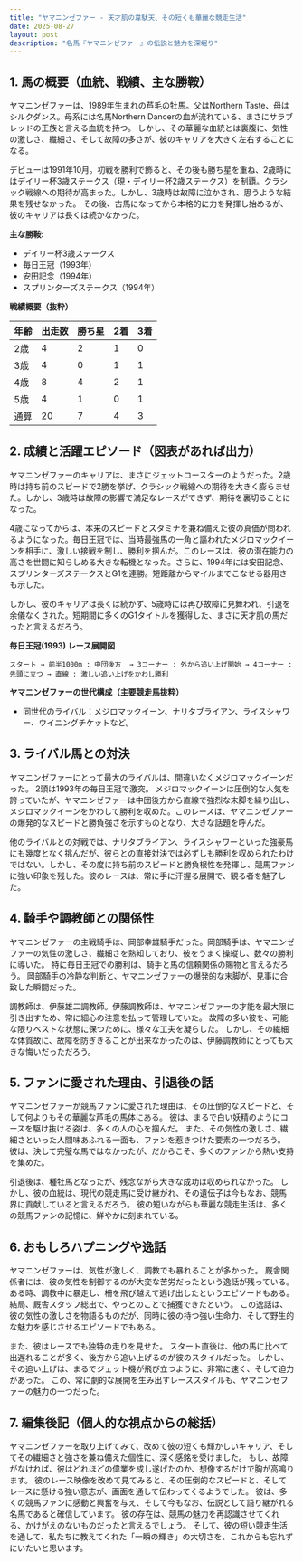 ```yaml
---
title: "ヤマニンゼファー - 天才肌の韋駄天、その短くも華麗な競走生活"
date: 2025-08-27
layout: post
description: "名馬『ヤマニンゼファー』の伝説と魅力を深堀り"
---
```


## 1. 馬の概要（血統、戦績、主な勝鞍）

ヤマニンゼファーは、1989年生まれの芦毛の牡馬。父はNorthern Taste、母はシルクダンス。母系には名馬Northern Dancerの血が流れている、まさにサラブレッドの王族と言える血統を持つ。  しかし、その華麗な血統とは裏腹に、気性の激しさ、繊細さ、そして故障の多さが、彼のキャリアを大きく左右することになる。

デビューは1991年10月。初戦を勝利で飾ると、その後も勝ち星を重ね、2歳時にはデイリー杯3歳ステークス（現・デイリー杯2歳ステークス）を制覇。クラシック戦線への期待が高まった。しかし、3歳時は故障に泣かされ、思うような結果を残せなかった。  その後、古馬になってから本格的に力を発揮し始めるが、彼のキャリアは長くは続かなかった。

**主な勝鞍:**

* デイリー杯3歳ステークス
* 毎日王冠（1993年）
* 安田記念（1994年）
* スプリンターズステークス（1994年）


**戦績概要（抜粋）**

| 年齢 | 出走数 | 勝ち星 | 2着 | 3着 |
|---|---|---|---|---|
| 2歳 | 4 | 2 | 1 | 0 |
| 3歳 | 4 | 0 | 1 | 1 |
| 4歳 | 8 | 4 | 2 | 1 |
| 5歳 | 4 | 1 | 0 | 1 |
| 通算 | 20 | 7 | 4 | 3 |


## 2. 成績と活躍エピソード（図表があれば出力）

ヤマニンゼファーのキャリアは、まさにジェットコースターのようだった。2歳時は持ち前のスピードで2勝を挙げ、クラシック戦線への期待を大きく膨らませた。しかし、3歳時は故障の影響で満足なレースができず、期待を裏切ることになった。

4歳になってからは、本来のスピードとスタミナを兼ね備えた彼の真価が問われるようになった。毎日王冠では、当時最強馬の一角と謳われたメジロマックイーンを相手に、激しい接戦を制し、勝利を掴んだ。このレースは、彼の潜在能力の高さを世間に知らしめる大きな転機となった。さらに、1994年には安田記念、スプリンターズステークスとG1を連勝。短距離からマイルまでこなせる器用さも示した。

しかし、彼のキャリアは長くは続かず、5歳時には再び故障に見舞われ、引退を余儀なくされた。短期間に多くのG1タイトルを獲得した、まさに天才肌の馬だったと言えるだろう。


**毎日王冠(1993) レース展開図**

```
スタート → 前半1000m : 中団後方  → 3コーナー : 外から追い上げ開始 → 4コーナー : 先頭に立つ → 直線 : 激しい追い上げをかわし勝利
```

**ヤマニンゼファーの世代構成（主要競走馬抜粋）**

* 同世代のライバル：メジロマックイーン、ナリタブライアン、ライスシャワー、ウイニングチケットなど。


## 3. ライバル馬との対決

ヤマニンゼファーにとって最大のライバルは、間違いなくメジロマックイーンだった。  2頭は1993年の毎日王冠で激突。  メジロマックイーンは圧倒的な人気を誇っていたが、ヤマニンゼファーは中団後方から直線で強烈な末脚を繰り出し、メジロマックイーンをかわして勝利を収めた。このレースは、ヤマニンゼファーの爆発的なスピードと勝負強さを示すものとなり、大きな話題を呼んだ。


他のライバルとの対戦では、ナリタブライアン、ライスシャワーといった強豪馬にも幾度となく挑んだが、彼らとの直接対決では必ずしも勝利を収められたわけではない。しかし、その度に持ち前のスピードと勝負根性を発揮し、競馬ファンに強い印象を残した。彼のレースは、常に手に汗握る展開で、観る者を魅了した。


## 4. 騎手や調教師との関係性

ヤマニンゼファーの主戦騎手は、岡部幸雄騎手だった。岡部騎手は、ヤマニンゼファーの気性の激しさ、繊細さを熟知しており、彼をうまく操縦し、数々の勝利に導いた。  特に毎日王冠での勝利は、騎手と馬の信頼関係の賜物と言えるだろう。  岡部騎手の冷静な判断と、ヤマニンゼファーの爆発的な末脚が、見事に合致した瞬間だった。


調教師は、伊藤雄二調教師。伊藤調教師は、ヤマニンゼファーの才能を最大限に引き出すため、常に細心の注意を払って管理していた。  故障の多い彼を、可能な限りベストな状態に保つために、様々な工夫を凝らした。  しかし、その繊細な体質故に、故障を防ぎきることが出来なかったのは、伊藤調教師にとっても大きな悔いだっただろう。


## 5. ファンに愛された理由、引退後の話

ヤマニンゼファーが競馬ファンに愛された理由は、その圧倒的なスピードと、そして何よりもその華麗な芦毛の馬体にある。  彼は、まるで白い妖精のようにコースを駆け抜ける姿は、多くの人の心を掴んだ。  また、その気性の激しさ、繊細さといった人間味あふれる一面も、ファンを惹きつけた要素の一つだろう。  彼は、決して完璧な馬ではなかったが、だからこそ、多くのファンから熱い支持を集めた。


引退後は、種牡馬となったが、残念ながら大きな成功は収められなかった。  しかし、彼の血統は、現代の競走馬に受け継がれ、その遺伝子は今もなお、競馬界に貢献していると言えるだろう。  彼の短いながらも華麗な競走生活は、多くの競馬ファンの記憶に、鮮やかに刻まれている。


## 6. おもしろハプニングや逸話

ヤマニンゼファーは、気性が激しく、調教でも暴れることが多かった。  厩舎関係者には、彼の気性を制御するのが大変な苦労だったという逸話が残っている。  ある時、調教中に暴走し、柵を飛び越えて逃げ出したというエピソードもある。  結局、厩舎スタッフ総出で、やっとのことで捕獲できたという。  この逸話は、彼の気性の激しさを物語るものだが、同時に彼の持つ強い生命力、そして野生的な魅力を感じさせるエピソードでもある。

また、彼はレースでも独特の走りを見せた。  スタート直後は、他の馬に比べて出遅れることが多く、後方から追い上げるのが彼のスタイルだった。  しかし、その追い上げは、まるでジェット機が飛び立つように、非常に速く、そして迫力があった。  この、常に劇的な展開を生み出すレーススタイルも、ヤマニンゼファーの魅力の一つだった。


## 7. 編集後記（個人的な視点からの総括）

ヤマニンゼファーを取り上げてみて、改めて彼の短くも輝かしいキャリア、そしてその繊細さと強さを兼ね備えた個性に、深く感銘を受けました。  もし、故障がなければ、彼はどれほどの偉業を成し遂げたのか、想像するだけで胸が高鳴ります。  彼のレース映像を改めて見てみると、その圧倒的なスピードと、そしてレースに懸ける強い意志が、画面を通して伝わってくるようでした。  彼は、多くの競馬ファンに感動と興奮を与え、そして今もなお、伝説として語り継がれる名馬であると確信しています。  彼の存在は、競馬の魅力を再認識させてくれる、かけがえのないものだったと言えるでしょう。  そして、彼の短い競走生活を通して、私たちに教えてくれた「一瞬の輝き」の大切さを、これからも忘れずにいたいと思います。
